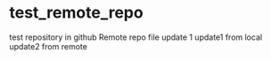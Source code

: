 # test_remote_repo
test repository in github
Remote repo file update 1
update1 from local
update2 from remote

